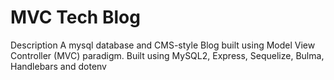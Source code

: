 # MVC Tech Blog
Description
A mysql database and CMS-style Blog built using Model View Controller (MVC) paradigm. Built using MySQL2, Express, Sequelize, Bulma, Handlebars and dotenv